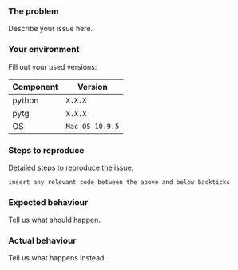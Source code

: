 ### The problem
Describe your issue here.

### Your environment
Fill out your used versions:

Component | Version 
--------- | --------------
python    | `X.X.X`          <!-- $ python --version; -->
pytg      | `X.X.X`          <!-- $ python -c 'from pytg import VERSION; VERSION'; -->
OS        | `Mac OS 10.9.5`  <!-- $ uname -a; -->

<!--
### Things to check before submitting a report ###

Have you
- turned on verbose logging? (See https://github.com/luckydonald/pytg#in-case-of-errors )
- tried commands manually (e.g. using netcat. Commands are printed in verbose mode)
- searched existing issues ( https://github.com/luckydonald/pytg/issues )
-->

### Steps to reproduce
Detailed steps to reproduce the issue.
```
insert any relevant code between the above and below backticks
```

### Expected behaviour
Tell us what should happen.

### Actual behaviour
Tell us what happens instead.
